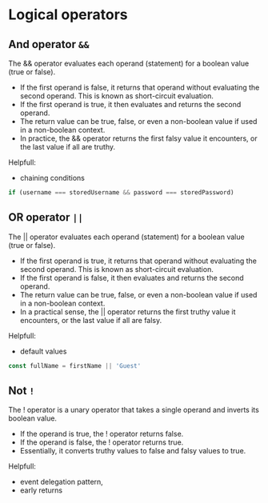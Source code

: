 # Logical operators 

## And operator `&&`

The && operator evaluates each operand (statement) for a boolean value (true or false).
- If the first operand is false, it returns that operand without evaluating the second operand. This is known as short-circuit evaluation.
- If the first operand is true, it then evaluates and returns the second operand.
- The return value can be true, false, or even a non-boolean value if used in a non-boolean context.
- In practice, the && operator returns the first falsy value it encounters, or the last value if all are truthy.

Helpfull:
- chaining conditions 
```js
if (username === storedUsername && password === storedPassword)
```

## OR operator `||`

The || operator evaluates each operand (statement) for a boolean value (true or false).
- If the first operand is true, it returns that operand without evaluating the second operand. This is known as short-circuit evaluation.
- If the first operand is false, it then evaluates and returns the second operand.
- The return value can be true, false, or even a non-boolean value if used in a non-boolean context.
- In a practical sense, the || operator returns the first truthy value it encounters, or the last value if all are falsy.

Helpfull:
- default values 
```js
const fullName = firstName || 'Guest'
```

## Not `!`
The ! operator is a unary operator that takes a single operand and inverts its boolean value.
- If the operand is true, the ! operator returns false.
- If the operand is false, the ! operator returns true.
- Essentially, it converts truthy values to false and falsy values to true.

Helpfull: 
- event delegation pattern, 
- early returns

